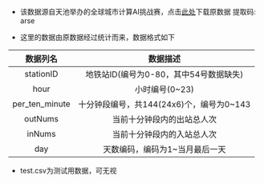  - 该数据源自天池举办的全球城市计算AI挑战赛，点击[此处](https://pan.baidu.com/s/1iLHomv5NRodB_3jr7FcFow)下载原数据
提取码: arse

 - 这里的数据由原数据经过统计而来，数据格式如下

|数据列名|数据描述|
|:-:|:-:|
|stationID|地铁站ID(编号为0-80，其中54号数据缺失)|
|hour|小时编号(0~23)|
|per_ten_minute|十分钟段编号，共144(24x6)个，编号为0~143|
|outNums|当前十分钟段内的出站总人次|
|inNums|当前十分钟段内的入站总人次|
|day|天数编码，编码为1~当月最后一天|

 - test.csv为测试用数据，可无视

